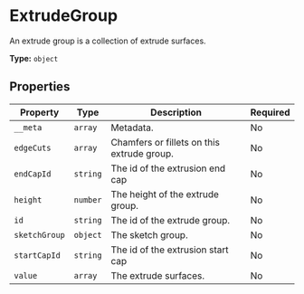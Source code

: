 # ExtrudeGroup

An extrude group is a collection of extrude surfaces.


**Type:** `object`

## Properties

| Property | Type | Description | Required |
|----------|------|-------------|----------|
| `__meta` | `array` | Metadata. | No |
| `edgeCuts` | `array` | Chamfers or fillets on this extrude group. | No |
| `endCapId` | `string` | The id of the extrusion end cap | No |
| `height` | `number` | The height of the extrude group. | No |
| `id` | `string` | The id of the extrude group. | No |
| `sketchGroup` | `object` | The sketch group. | No |
| `startCapId` | `string` | The id of the extrusion start cap | No |
| `value` | `array` | The extrude surfaces. | No |


